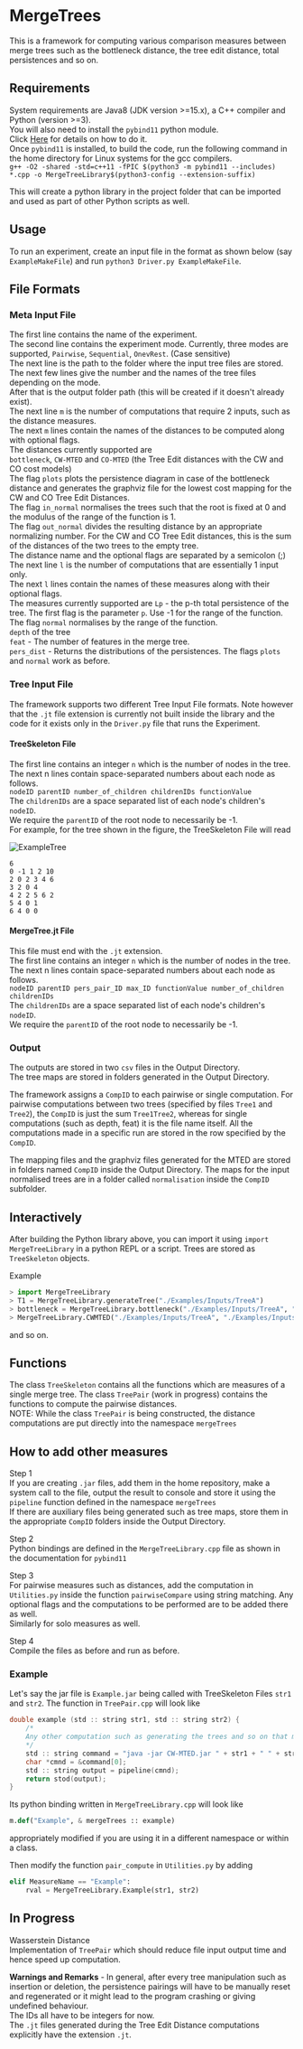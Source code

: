 # MergeTrees

This is a framework for computing various comparison measures between merge trees such as the bottleneck distance, the tree edit distance, total persistences and so on.  

## Requirements
System requirements are Java8 (JDK version >=15.x), a C++ compiler and Python (version >=3).  
You will also need to install the `pybind11` python module.  
Click [Here](https://pybind11.readthedocs.io/en/stable/installing.html) for details on how to do it.  
Once `pybind11` is installed, to build the code, run the following command in the home directory for Linux systems for the gcc compilers.  
`g++ -O2 -shared -std=c++11 -fPIC $(python3 -m pybind11 --includes) *.cpp -o MergeTreeLibrary$(python3-config --extension-suffix)`  

This will create a python library in the project folder that can be imported and used as part of other Python scripts as well.  

## Usage



To run an experiment, create an input file in the format as shown below (say `ExampleMakeFile`) and run `python3 Driver.py ExampleMakeFile`.  

## File Formats

### Meta Input File
The first line contains the name of the experiment.  
The second line contains the experiment mode. Currently, three modes are supported, `Pairwise`, `Sequential`, `OnevRest`. (Case sensitive)  
The next line is the path to the folder where the input tree files are stored.  
The next few lines give the number and the names of the tree files depending on the mode.  
After that is the output folder path (this will be created if it doesn't already exist).  
The next line `m` is the number of computations that require 2 inputs, such as the distance measures.  
The next `m` lines contain the names of the distances to be computed along with optional flags.  
The distances currently supported are  
    `bottleneck`, `CW-MTED` and `CO-MTED` (the Tree Edit distances with the CW and CO cost models)  
    The flag `plots` plots the persistence diagram in case of the bottleneck distance and generates the graphviz file for the lowest cost mapping for the CW and CO Tree Edit Distances.  
    The flag `in_normal` normalises the trees such that the root is fixed at 0 and the modulus of the range of the function is 1.  
    The flag `out_normal` divides the resulting distance by an appropriate normalizing number. For the CW and CO Tree Edit distances, this is the sum of the distances of the two trees to the empty tree.  
    The distance name and the optional flags are separated by a semicolon (;)
The next line `l` is the number of computations that are essentially 1 input only.  
The next `l` lines contain the names of these measures along with their optional flags.  
The measures currently supported are
    `Lp` - the p-th total persistence of the tree. The first flag is the parameter `p`. Use -1 for the range of the function. The flag `normal` normalises by the range of the function.  
    `depth` of the tree  
    `feat` - The number of features in the merge tree.  
    `pers_dist` - Returns the distributions of the persistences. The flags `plots` and `normal` work as before.  

### Tree Input File

The framework supports two different Tree Input File formats. Note however that the `.jt` file extension is currently not built inside the library and the code for it exists only in the `Driver.py` file that runs the Experiment.

#### TreeSkeleton File
The first line contains an integer `n` which is the number of nodes in the tree.  
The next n lines contain space-separated numbers about each node as follows.  
`nodeID parentID number_of_children childrenIDs functionValue`  
The `childrenIDs` are a space separated list of each node's children's `nodeID`.  
We require the `parentID` of the root node to necessarily be -1.  
For example, for the tree shown in the figure, the TreeSkeleton File will read

![ExampleTree](./ExampleTree.png)

```
6
0 -1 1 2 10
2 0 2 3 4 6
3 2 0 4
4 2 2 5 6 2
5 4 0 1
6 4 0 0
```

#### MergeTree.jt File
This file must end with the `.jt` extension.  
The first line contains an integer `n` which is the number of nodes in the tree.  
The next n lines contain space-separated numbers about each node as follows.  
`nodeID parentID pers_pair_ID max_ID functionValue number_of_children childrenIDs `  
The `childrenIDs` are a space separated list of each node's children's `nodeID`.  
We require the `parentID` of the root node to necessarily be -1.  

### Output
The outputs are stored in two `csv` files in the Output Directory.  
The tree maps are stored in folders generated in the Output Directory.  

The framework assigns a `CompID` to each pairwise or single computation. For pairwise computations between two trees (specified by files `Tree1` and `Tree2`), the `CompID` is just the sum `Tree1Tree2`, whereas for single computations (such as depth, feat) it is the file name itself.
All the computations made in a specific run are stored in the row specified by the `CompID`.  

The mapping files and the graphviz files generated for the MTED are stored in folders named `CompID` inside the Output Directory. The maps for the input normalised trees are in a folder called `normalisation` inside the `CompID` subfolder.  


## Interactively
After building the Python library above, you can import it using `import MergeTreeLibrary` in a python REPL or a script.
Trees are stored as `TreeSkeleton` objects.  

Example  

```python
> import MergeTreeLibrary
> T1 = MergeTreeLibrary.generateTree("./Examples/Inputs/TreeA")
> bottleneck = MergeTreeLibrary.bottleneck("./Examples/Inputs/TreeA", "./Examples/Inputs/TreeB")
> MergeTreeLibrary.CWMTED("./Examples/Inputs/TreeA", "./Examples/Inputs/TreeB", "./")
```

and so on.

## Functions
The class `TreeSkeleton` contains all the functions which are measures of a single merge tree.
The class `TreePair` (work in progress) contains the functions to compute the pairwise distances.  
NOTE: While the class `TreePair` is being constructed, the distance computations are put directly into the namespace `mergeTrees`

## How to add other measures
Step 1  
If you are creating `.jar` files, add them in the home repository, make a system call to the file, output the result to console and store it using the `pipeline` function defined in the namespace `mergeTrees`  
If there are auxiliary files being generated such as tree maps, store them in the appropriate `CompID` folders inside the Output Directory.

Step 2  
Python bindings are defined in the `MergeTreeLibrary.cpp` file as shown in the documentation for `pybind11`  

Step 3  
For pairwise measures such as distances, add the computation in `Utilities.py` inside the function `pairwiseCompare` using string matching.
Any optional flags and the computations to be performed are to be added there as well.  
Similarly for solo measures as well.

Step 4  
Compile the files as before and run as before.

### Example

Let's say the jar file is `Example.jar` being called with TreeSkeleton Files `str1` and `str2`.
The function in `TreePair.cpp` will look like

```C++
double example (std :: string str1, std :: string str2) {
    /*
    Any other computation such as generating the trees and so on that may be required before the jar file call
    */
    std :: string command = "java -jar CW-MTED.jar " + str1 + " " + str2;
    char *cmnd = &command[0];
    std :: string output = pipeline(cmnd);
    return stod(output);
}
```
Its python binding written in `MergeTreeLibrary.cpp` will look like

```python
m.def("Example", & mergeTrees :: example)
```
appropriately modified if you are using it in a different namespace or within a class.  

Then modify the function `pair_compute` in `Utilities.py` by adding

```python
elif MeasureName == "Example":
    rval = MergeTreeLibrary.Example(str1, str2)
```

## In Progress
Wasserstein Distance  
Implementation of `TreePair` which should reduce file input output time and hence speed up computation.  

**Warnings and Remarks** - In general, after every tree manipulation such as insertion or deletion, the persistence pairings will have to be manually reset and regenerated or it might lead to the program crashing or giving undefined behaviour.  
The IDs all have to be integers for now.  
The `.jt` files generated during the Tree Edit Distance computations explicitly have the extension `.jt`.  
